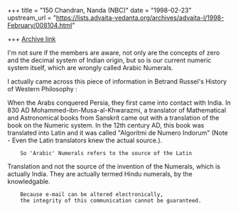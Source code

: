 +++
title = "150 Chandran, Nanda (NBC)"
date = "1998-02-23"
upstream_url = "https://lists.advaita-vedanta.org/archives/advaita-l/1998-February/008104.html"

+++
[Archive link](https://lists.advaita-vedanta.org/archives/advaita-l/1998-February/008104.html)

I'm not sure if the members are aware, not only are the concepts of zero
and the decimal system of Indian origin, but so is our current numeric
system itself, which are wrongly called Arabic Numerals.

I actually came across this piece of information in Betrand Russel's
History of Western Philosophy :

 When the Arabs conquered Persia, they first came into contact with
India. In 830 AD Mohammed-ibn-Musa-al-Khwarazmi, a translator of
Mathematical and Astronomical books from Sanskrit came out with a
translation of the book on the Numeric system. In the 12th century AD,
this book was translated into Latin and it was called "Algoritmi de
Numero Indorum" (Note - Even the Latin translators knew the actual
source.).

        So 'Arabic' Numerals refers to the source of the Latin
Translation and
not the source of the invention of the Numerals, which is actually
India. They are actually termed Hindu numerals, by the knowledgable.

        Because e-mail can be altered electronically,
        the integrity of this communication cannot be guaranteed.


